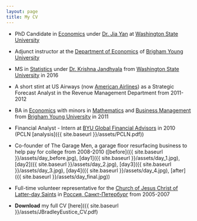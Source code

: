 ```yaml
---
layout: page
title: My CV
---
```


* PhD Candidate in [Economics](http://ses.wsu.edu) under [Dr. Jia Yan](https://people.ses.wsu.edu/yan/) at [Washington State University](https://wsu.edu)
* Adjunct instructor at the [Department of Economics](http://ses.wsu.edu) of [Brigham Young University](https://www.byu.edu)
* MS in [Statistics](http://www.math.wsu.edu) under [Dr. Krishna Jandhyala](http://www.math.wsu.edu/faculty/jand/welcome.php) from [Washington State University](https://wsu.edu) in 2016
* A short stint at US Airways (now [American Airlines](https://www.aa.com/)) as a Strategic Forecast Analyst in the Revenue Management Department from 2011-2012
* BA in [Economics](https://economics.byu.edu) with minors in [Mathematics](https://math.byu.edu) and [Business Management](https://marriottschool.byu.edu) from [Brigham Young University](https://www.byu.edu) in 2011
* Financial Analyst - Intern at [BYU Global Financial Advisors](https://www.linkedin.com/company/byu-global-financial-advisors/) in 2010 (PCLN [analysis]({{ site.baseurl }}/assets/PCLN.pdf))
* Co-founder of The Garage Men, a garage floor resurfacing business to help pay for college from 2008-2010 ([before]({{ site.baseurl }}/assets/day_before.jpg), [day1]({{ site.baseurl }}/assets/day_1.jpg), [day2]({{ site.baseurl }}/assets/day_2.jpg), [day3]({{ site.baseurl }}/assets/day_3.jpg), [day4]({{ site.baseurl }}/assets/day_4.jpg), [after]({{ site.baseurl }}/assets/day_final.jpg))
* Full-time volunteer representative for the [Church of Jesus Christ of Latter-day Saints](https://www.lds.org/?lang=eng) in [Россия, Санкт-Петербург](http://www.lds.ru) from 2005-2007

* **Download** my full CV [here]({{ site.baseurl }}/assets/JBradleyEustice_CV.pdf)
